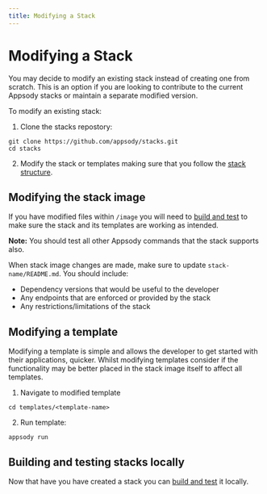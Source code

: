 ```yaml
---
title: Modifying a Stack
---
```


# Modifying a Stack

You may decide to modify an existing stack instead of creating one from scratch. This is an option if you are looking to contribute to the current Appsody stacks or maintain a separate modified version.

To modify an existing stack:

1. Clone the stacks repostory:
```
git clone https://github.com/appsody/stacks.git
cd stacks
```

2. Modify the stack or templates making sure that you follow the [stack structure](/content/docs/stacks/stack-structure.md).

## Modifying the stack image

If you have modified files within `/image` you will need to [build and test](/content/docs/stacks/build-and-test.md) to make sure the stack and its templates are working as intended.

**Note:** You should test all other Appsody commands that the stack supports also.

When stack image changes are made, make sure to update `stack-name/README.md`.
You should include:
   * Dependency versions that would be useful to the developer
   * Any endpoints that are enforced or provided by the stack
   * Any restrictions/limitations of the stack

## Modifying a template
Modifying a template is simple and allows the developer to get started with their applications, quicker. Whilst modifying templates consider if the functionality may be better placed in the stack image itself to affect all templates.

1. Navigate to modified template
```
cd templates/<template-name>
```

2. Run template:
```
appsody run
```

## Building and testing stacks locally
Now that have you have created a stack you can [build and test](/content/docs/stacks/build-and-test.md) it locally.

